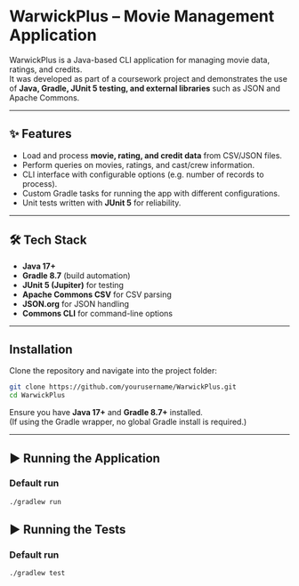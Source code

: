 # WarwickPlus – Movie Management Application

WarwickPlus is a Java-based CLI application for managing movie data, ratings, and credits.  
It was developed as part of a coursework project and demonstrates the use of **Java, Gradle, JUnit 5 testing, and external libraries** such as JSON and Apache Commons.

---

## ✨ Features

- Load and process **movie, rating, and credit data** from CSV/JSON files.
- Perform queries on movies, ratings, and cast/crew information.
- CLI interface with configurable options (e.g. number of records to process).
- Custom Gradle tasks for running the app with different configurations.
- Unit tests written with **JUnit 5** for reliability.

---

## 🛠️ Tech Stack

- **Java 17+**
- **Gradle 8.7** (build automation)
- **JUnit 5 (Jupiter)** for testing
- **Apache Commons CSV** for CSV parsing
- **JSON.org** for JSON handling
- **Commons CLI** for command-line options

---

## Installation

Clone the repository and navigate into the project folder:

```bash
git clone https://github.com/yourusername/WarwickPlus.git
cd WarwickPlus
```

Ensure you have **Java 17+** and **Gradle 8.7+** installed.  
(If using the Gradle wrapper, no global Gradle install is required.)

---

## ▶️ Running the Application

### Default run

```bash
./gradlew run
```

## ▶️ Running the Tests

### Default run

```bash
./gradlew test
```
